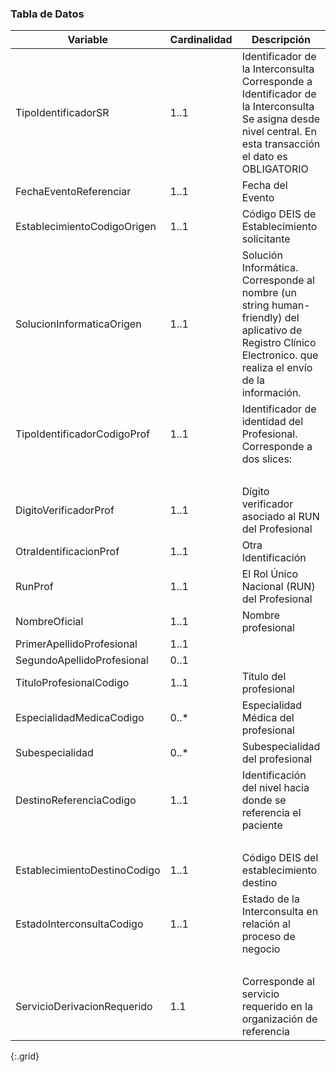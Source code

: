 ### Tabla de Datos

|         **Variable**         | **Cardinalidad** |                                                                         **Descripción**                                                                        |                            **Recurso.elemento**                           |
|------------------------------|------------------|----------------------------------------------------------------------------------------------------------------------------------------------------------------|---------------------------------------------------------------------------|
|        TipoIdentificadorSR       |       1..1       |   Identificador de la Interconsulta Corresponde a Identificador de la Interconsulta Se asigna desde nivel central. En esta transacción el dato es OBLIGATORIO  |                        ServiceRequestLE.identifier                        |
|    FechaEventoReferenciar    |       1..1       |                                                                        Fecha del Evento                                                                        |                      MessageHeaderLE.meta.lastUpdated                     |
|  EstablecimientoCodigoOrigen |       1..1       |                                                           Código DEIS de Establecimiento solicitante                                                           |                         OrganizationLE.identifier                         |
|   SolucionInformaticaOrigen  |       1..1       | Solución Informática. Corresponde al nombre (un string human-friendly) del aplicativo de Registro Clínico Electronico. que realiza el envío de la información. |                      MessageHeaderLE.source.software                      |
|  TipoIdentificadorCodigoProf |       1..1       |                                              Identificador de identidad del Profesional. Corresponde a dos slices:                                             |                  Practitioner.identifier[RUN].value=valor                 |
|                              |                  |                                                                                                                                                                |                 Practitioner.identifier[RNPI].value=valor                 |
|     DigitoVerificadorProf    |       1..1       |                                                       Dígito verificador asociado al RUN del Profesional                                                       |            Practitioner.identifier[RUN].extension.valueString=k           |
|    OtraIdentificacionProf    |       1..1       |                                                                       Otra Identificación                                                                      |               Practitioner,identifier[otro].value=valor otro              |
|            RunProf           |       1..1       |                                                           El Rol Único Nacional (RUN) del Profesional                                                          |                Practitioner.identifier[RUN].value=VALORRUN                |
|         NombreOficial        |       1..1       |                                                                       Nombre profesional                                                                       | Practitioner.name.use=official Practitioner.name.given=[nombre1, nombre2] |
|  PrimerApellidoProfesional   |       1..1       |                                                                                                                                                                |                         Practitionername._family=                         |
|  SegundoApellidoProfesional  |       0..1       |                                                                                                                                                                |            Practitioner.name.family.extension[SegundoApellido]=           |
|    TituloProfesionalCodigo   |       1..1       |                                                                     Titulo del profesional                                                                     |                      Practitioner.qualification[TIT]                      |
|   EspecialidadMedicaCodigo   |       0..*       |                                                               Especialidad Médica del profesional                                                              |                      Practitioner.qualification[esp]                      |
|        Subespecialidad       |       0..*       |                                                                 Subespecialidad del profesional                                                                |                     Practitioner.qualification[subesp]                    |
|    DestinoReferenciaCodigo   |       1..1       |                                                  Identificación del nivel hacia donde se referencia el paciente                                                |         ServiceRequestLE.locationCode.CodeableConcept.coding.code         |
|                              |                  |                                                                                                                                                                |        ServiceRequestLE.locationCode.CodeableConcept.coding.system        |
| EstablecimientoDestinoCodigo |       1..1       |                                                             Código DEIS del establecimiento destino                                                            |                         OrganizationLE.identifier                         |
|   EstadoInterconsultaCodigo  |       1..1       |                                                  Estado de la Interconsulta en relación al proceso de negocio                                                  |        ServiceRequestLE.extensión.valueCodeableConcept.coding.code        |
|                              |                  |                                                                                                                                                                |       ServiceRequestLE.extensión.valueCodeableConcept.coding.system       |
|  ServicioDerivacionRequerido |        1.1       |                                               Corresponde al servicio requerido en la organización de referencia                                               |                           ServiceRequestLE.code                           |
{:.grid}